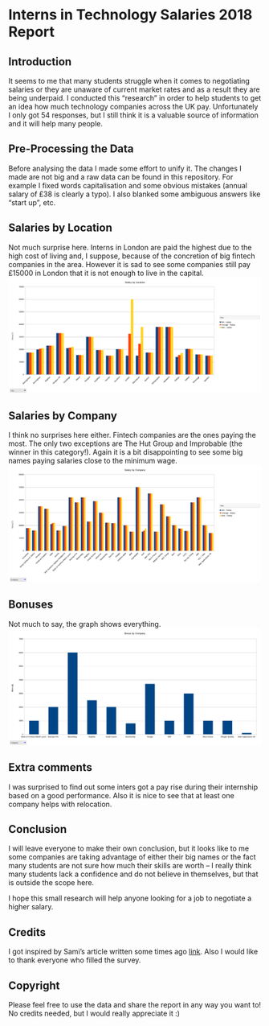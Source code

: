 # Interns in Technology Salaries 2018 Report
## Introduction
It seems to me that many students struggle when it comes to negotiating salaries or they are unaware of current market rates and as a result they are being underpaid. I conducted this “research” in order to help students to get an idea how much technology companies across the UK pay. Unfortunately I only got 54 responses, but I still think it is a valuable source of information and it will help many people.
## Pre-Processing the Data
Before analysing the data I made some effort to unify it. The changes I made are not big and a raw data can be found in this repository. For example I fixed words capitalisation and some obvious mistakes (annual salary of £38 is clearly a typo). I also blanked some ambiguous answers like “start up”, etc.
## Salaries by Location
Not much surprise here. Interns in London are paid the highest due to the high cost of living and, I suppose, because of the concretion of big fintech companies in the area. However it is sad to see some companies still pay £15000 in London that it is not enough to live in the capital.
![salaries by location](https://github.com/IgWod/interns-salaries-uk-2018/blob/master/salary_by_location.png)
## Salaries by Company
I think no surprises here either. Fintech companies are the ones paying the most. The only two exceptions are The Hut Group and Improbable (the winner in this category!). Again it is a bit disappointing to see some big names paying salaries close to the minimum wage.
![salaries by company](https://github.com/IgWod/interns-salaries-uk-2018/blob/master/salary_by_company.png)
## Bonuses
Not much to say, the graph shows everything.
![bonus by company](https://github.com/IgWod/interns-salaries-uk-2018/blob/master/bonus_by_company.png)
## Extra comments
I was surprised to find out some inters got a pay rise during their internship based on a good performance. Also it is nice to see that at least one company helps with relocation.
## Conclusion
I will leave everyone to make their own conclusion, but it looks like to me some companies are taking advantage of either their big names or the fact many students are not sure how much their skills are worth – I really think many students lack a confidence and do not believe in themselves, but that is outside the scope here.

I hope this small research will help anyone looking for a job to negotiate a higher salary.
## Credits
I got inspired by Sami’s article written some times ago [link](https://medium.com/@smi_abd/interns-in-tech-salaries-uk-9239c5812294). Also I would like to thank everyone who filled the survey.
## Copyright
Please feel free to use the data and share the report in any way you want to! No credits needed, but I would really appreciate it :)
